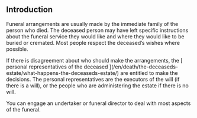 ##  Introduction

Funeral arrangements are usually made by the immediate family of the person
who died. The deceased person may have left specific instructions about the
funeral service they would like and where they would like to be buried or
cremated. Most people respect the deceased’s wishes where possible.

If there is disagreement about who should make the arrangements, the [
personal representatives of the deceased ](/en/death/the-deceaseds-
estate/what-happens-the-deceaseds-estate/) are entitled to make the decisions.
The personal representatives are the executors of the will (if there is a
will), or the people who are administering the estate if there is no will.

You can engage an undertaker or funeral director to deal with most aspects of
the funeral.
